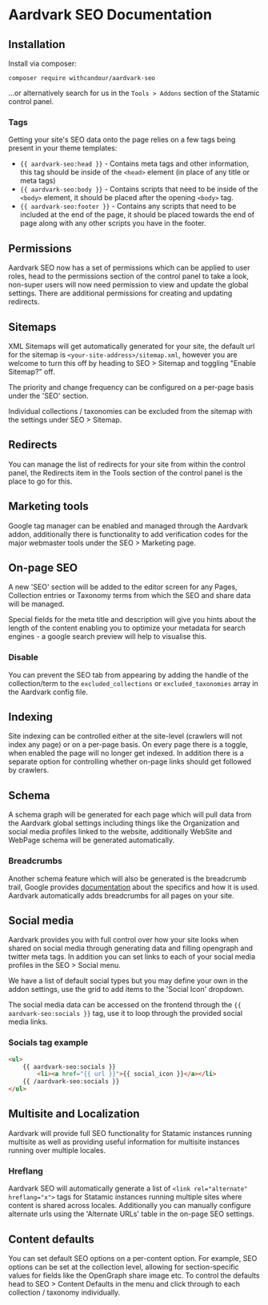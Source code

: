 # Aardvark SEO Documentation

## Installation

Install via composer:
```
composer require withcandour/aardvark-seo
```

...or alternatively search for us in the `Tools > Addons` section of the Statamic control panel.

### Tags

Getting your site's SEO data onto the page relies on a few tags being present in your theme templates:

- `{{ aardvark-seo:head }}` - Contains meta tags and other information, this tag should be inside of the `<head>` element (in place of any title or meta tags)
- `{{ aardvark-seo:body }}` - Contains scripts that need to be inside of the `<body>` element, it should be placed after the opening `<body>` tag.
- `{{ aardvark-seo:footer }}` - Contains any scripts that need to be included at the end of the page, it should be placed towards the end of page along with any other scripts you have in the footer.

## Permissions

Aardvark SEO now has a set of permissions which can be applied to user roles, head to the permissions section of the control panel to take a look, non-super users will now need permission to view and update the global settings. There are additional permissions for creating and updating redirects.

## Sitemaps

XML Sitemaps will get automatically generated for your site, the default url for the sitemap is `<your-site-address>/sitemap.xml`, however you are welcome to turn this off by heading to SEO > Sitemap and toggling "Enable Sitemap?" off.

The priority and change frequency can be configured on a per-page basis under the 'SEO' section.

Individual collections / taxonomies can be excluded from the sitemap with the settings under SEO > Sitemap.

## Redirects

You can manage the list of redirects for your site from within the control panel, the Redirects item in the Tools section of the control panel is the place to go for this.

## Marketing tools

Google tag manager can be enabled and managed through the Aardvark addon, additionally there is functionality to add verification codes for the major webmaster tools under the SEO > Marketing page.

## On-page SEO

A new 'SEO' section will be added to the editor screen for any Pages, Collection entries or Taxonomy terms from which the SEO and share data will be managed.

Special fields for the meta title and description will give you hints about the length of the content enabling you to optimize your metadata for search engines - a google search preview will help to visualise this.

### Disable
You can prevent the SEO tab from appearing by adding the handle of the collection/term to the `excluded_collections` or `excluded_taxonomies` array in the Aardvark config file.

## Indexing

Site indexing can be controlled either at the site-level (crawlers will not index any page) or on a per-page basis. On every page there is a toggle, when enabled the page will no longer get indexed. In addition there is a separate option for controlling whether on-page links should get followed by crawlers.

## Schema

A schema graph will be generated for each page which will pull data from the Aardvark global settings including things like the Organization and social media profiles linked to the website, additionally WebSite and WebPage schema will be generated automatically.

### Breadcrumbs

Another schema feature which will also be generated is the breadcrumb trail, Google provides [documentation](https://developers.google.com/search/docs/data-types/breadcrumb) about the specifics and how it is used. Aardvark automatically adds breadcrumbs for all pages on your site.

## Social media

Aardvark provides you with full control over how your site looks when shared on social media through generating data and filling opengraph and twitter meta tags. In addition you can set links to each of your social media profiles in the SEO > Social menu.

We have a list of default social types but you may define your own in the addon settings, use the grid to add items to the 'Social Icon' dropdown.

The social media data can be accessed on the frontend through the `{{ aardvark-seo:socials }}` tag, use it to loop through the provided social media links.

### Socials tag example

```html
<ul>
    {{ aardvark-seo:socials }}
        <li><a href="{{ url }}">{{ social_icon }}</a></li>
    {{ /aardvark-seo:socials }}
</ul>
```

## Multisite and Localization

Aardvark will provide full SEO functionality for Statamic instances running multisite as well as providing useful information for multisite instances running over multiple locales.

### Hreflang
Aardvark SEO will automatically generate a list of `<link rel="alternate" hreflang="x">` tags for Statamic instances running multiple sites where content is shared across locales. Additionally you can manually configure alternate urls using the 'Alternate URLs' table in the on-page SEO settings.

## Content defaults
You can set default SEO options on a per-content option. For example, SEO options can be set at the collection level, allowing for section-specific values for fields like the OpenGraph share image etc. To control the defaults head to SEO > Content Defaults in the menu and click through to each collection / taxonomy individually.
